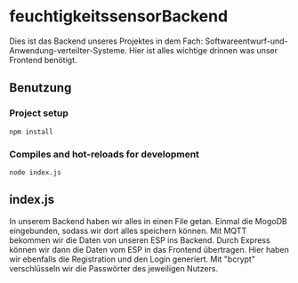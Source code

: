 # feuchtigkeitssensorBackend
Dies ist das Backend unseres Projektes in dem Fach: Softwareentwurf-und-Anwendung-verteilter-Systeme. Hier ist alles wichtige drinnen was unser Frontend benötigt.
## Benutzung
### Project setup
```
npm install
```

### Compiles and hot-reloads for development
```
node index.js
```
## index.js
In unserem Backend haben wir alles in einen File getan. 
Einmal die MogoDB eingebunden, sodass wir dort alles speichern können. Mit MQTT bekommen wir die Daten von unseren ESP ins Backend. Durch Express können wir dann die Daten vom ESP in das Frontend übertragen. 
Hier haben wir ebenfalls die Registration und den Login generiert. Mit "bcrypt" verschlüsseln wir die Passwörter des jeweiligen Nutzers. 

